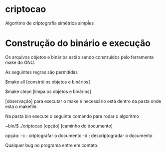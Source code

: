 # criptocao
Algoritmo de criptografia simétrica simpĺes

# Construção do binário e execução
Os arquivos objetos e binários estão sendo
construídos pelo ferramenta make do GNU.

As seguintes regras são permitidas

$make all [constrói os objetos e binários]

$make clean [limpa os objetos e binários]

[observação] para executar o make é necessário
             está dentro da pasta onde esta o makefile.


Na pasta bin execute o seguinte comando para rodar o algoritmo

~bin/$ ./criptocao [opção] [caminho do documento]

opção: 
      -c : criptografar o documento
      -d : descriptogradar o documento

Qualquer bug no programa entre em contato.

